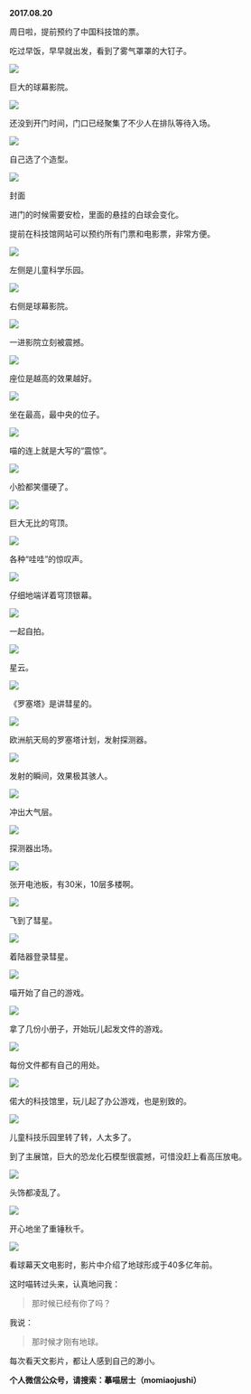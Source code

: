 
          
            
**2017.08.20**

周日啦，提前预约了中国科技馆的票。

吃过早饭，早早就出发，看到了雾气罩罩的大钉子。



![](img/51001-312e519d9bcbb595.jpg)




巨大的球幕影院。




![](img/51001-dbfdf3cf489be1f0.jpg)




还没到开门时间，门口已经聚集了不少人在排队等待入场。




![](img/51001-18d7931d143d18c5.jpg)




自己选了个造型。




![](img/51001-ef2a4a26b205b00c.jpg)

封面


进门的时候需要安检，里面的悬挂的白球会变化。

提前在科技馆网站可以预约所有门票和电影票，非常方便。




![](img/51001-44ce3b5eed908a4a.jpg)




左侧是儿童科学乐园。




![](img/51001-f120b4acbf5d5e84.jpg)




右侧是球幕影院。




![](img/51001-8f05d79fcca4bd1f.jpg)




一进影院立刻被震撼。




![](img/51001-e9f7dd7b9a675237.jpg)




座位是越高的效果越好。




![](img/51001-cce89e66c5b05963.jpg)




坐在最高，最中央的位子。




![](img/51001-d9102d6ad991f19b.jpg)




喵的连上就是大写的“震惊”。




![](img/51001-574e43ad227f52b8.jpg)




小脸都笑僵硬了。




![](img/51001-34fe74dba2ee50f1.jpg)




巨大无比的穹顶。




![](img/51001-6b241bb956b90aa6.jpg)




各种“哇哇”的惊叹声。




![](img/51001-05c137bf0430a190.jpg)




仔细地端详着穹顶银幕。




![](img/51001-8c3669655964b256.jpg)




一起自拍。




![](img/51001-a2bee00154204c9f.jpg)




星云。




![](img/51001-31fc54f588003286.jpg)




《罗塞塔》是讲彗星的。




![](img/51001-1747c1303e599e9f.jpg)




欧洲航天局的罗塞塔计划，发射探测器。




![](img/51001-9dbdba729af539bc.jpg)




发射的瞬间，效果极其骇人。




![](img/51001-035c926bfab8aeaa.jpg)




冲出大气层。




![](img/51001-e19efd818eb4b403.jpg)




探测器出场。




![](img/51001-9de212bb4f21e989.jpg)




张开电池板，有30米，10层多楼啊。




![](img/51001-88aebd3745fd7bc7.jpg)




飞到了彗星。




![](img/51001-5c271f846cdc33c2.jpg)




着陆器登录彗星。




![](img/51001-4947804f056df1ea.jpg)




喵开始了自己的游戏。




![](img/51001-773c88da69926257.jpg)




拿了几份小册子，开始玩儿起发文件的游戏。




![](img/51001-6da5659257343db6.jpg)




每份文件都有自己的用处。




![](img/51001-195674e76178c23a.jpg)




偌大的科技馆里，玩儿起了办公游戏，也是别致的。




![](img/51001-9d6e8bdfdfa06296.jpg)




儿童科技乐园里转了转，人太多了。

到了主展馆，巨大的恐龙化石模型很震撼，可惜没赶上看高压放电。




![](img/51001-a902aadec20811d2.jpg)




头饰都凌乱了。




![](img/51001-5e1416ec0dd21971.jpg)




开心地坐了重锤秋千。




![](img/51001-dced860414a70deb.jpg)




看球幕天文电影时，影片中介绍了地球形成于40多亿年前。

这时喵转过头来，认真地问我：
>那时候已经有你了吗？



我说：
>那时候才刚有地球。



每次看天文影片，都让人感到自己的渺小。


**个人微信公众号，请搜索：摹喵居士（momiaojushi）**

          
        